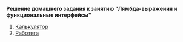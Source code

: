 **Решение домашнего задания к занятию "Лямбда-выражения и функциональные интерфейсы"**

1. [Калькулятор](src/task1_1)	
2. [Работяга](src/task1_2)